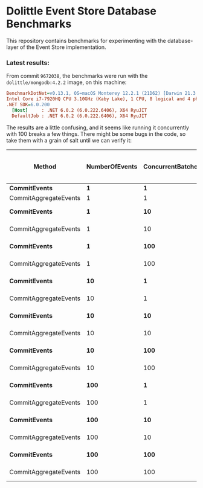 # Dolittle Event Store Database Benchmarks

This repository contains benchmarks for experimenting with the database-layer of the Event Store implementation.

### Latest results:
From commit `9672038`, the benchmarks were run with the `dolittle/mongodb:4.2.2` image, on this machine:
``` ini
BenchmarkDotNet=v0.13.1, OS=macOS Monterey 12.2.1 (21D62) [Darwin 21.3.0]
Intel Core i7-7920HQ CPU 3.10GHz (Kaby Lake), 1 CPU, 8 logical and 4 physical cores
.NET SDK=6.0.200
  [Host]     : .NET 6.0.2 (6.0.222.6406), X64 RyuJIT
  DefaultJob : .NET 6.0.2 (6.0.222.6406), X64 RyuJIT
```

The results are a little confusing, and it seems like running it concurrently with 100 breaks a few things.
There might be some bugs in the code, so take them with a grain of salt until we can verify it:

| Method                | NumberOfEvents | ConcurrentBatches | Current Implementation | In-Memory Sequence Number |       InsertMany | Single event no transaction | Simulated batching |
|-----------------------|----------------|-------------------|-----------------------:|--------------------------:|-----------------:|----------------------------:|-------------------:|
| **CommitEvents**      | **1**          | **1**             |           **9.372 ms** |              **2.904 ms** |    **22.644 ms** |                **9.058 ms** |       **1.535 ms** |
| CommitAggregateEvents | 1              | 1                 |              10.313 ms |                  4.311 ms |        30.495 ms |                   30.666 ms |           4.319 ms |
| **CommitEvents**      | **1**          | **10**            |         **183.587 ms** |             **15.392 ms** |   **140.955 ms** |               **67.702 ms** |       **3.196 ms** |
| CommitAggregateEvents | 1              | 10                |             204.522 ms |                 22.874 ms |       220.078 ms |                  243.284 ms |          17.600 ms |
| **CommitEvents**      | **1**          | **100**           |                 **NA** |            **143.371 ms** | **1,585.905 ms** |              **742.964 ms** |       **4.807 ms** |
| CommitAggregateEvents | 1              | 100               |                     NA |                241.898 ms |     2,262.191 ms |                2,284.739 ms |         141.394 ms |
| **CommitEvents**      | **10**         | **1**             |          **21.143 ms** |             **17.494 ms** |     **3.181 ms** |               **24.618 ms** |       **3.061 ms** |
| CommitAggregateEvents | 10             | 1                 |              26.565 ms |                 17.071 ms |        33.672 ms |                   34.214 ms |           4.414 ms |
| **CommitEvents**      | **10**         | **10**            |         **450.867 ms** |             **84.382 ms** |   **162.570 ms** |              **150.074 ms** |       **4.654 ms** |
| CommitAggregateEvents | 10             | 10                |             487.659 ms |                 81.377 ms |       235.724 ms |                  234.747 ms |          18.514 ms |
| **CommitEvents**      | **10**         | **100**           |                 **NA** |            **821.723 ms** | **1,687.986 ms** |                      **NA** |      **20.604 ms** |
| CommitAggregateEvents | 10             | 100               |                     NA |                873.690 ms |     2,415.658 ms |                1,652.235 ms |         159.691 ms |
| **CommitEvents**      | **100**        | **1**             |         **501.691 ms** |            **132.130 ms** |    **39.169 ms** |               **40.105 ms** |       **4.680 ms** |
| CommitAggregateEvents | 100            | 1                 |                     NA |                138.455 ms |        47.915 ms |                   46.006 ms |           6.146 ms |
| **CommitEvents**      | **100**        | **10**            |                 **NA** |            **644.026 ms** |   **267.704 ms** |              **279.766 ms** |      **20.810 ms** |
| CommitAggregateEvents | 100            | 10                |                     NA |                647.852 ms |       365.102 ms |                  356.790 ms |          34.429 ms |
| **CommitEvents**      | **100**        | **100**           |                 **NA** |          **7,027.007 ms** |           **NA** |            **2,936.477 ms** |     **181.270 ms** |
| CommitAggregateEvents | 100            | 100               |                     NA |              7,139.298 ms |       436.113 ms |                2,796.198 ms |         317.002 ms |
